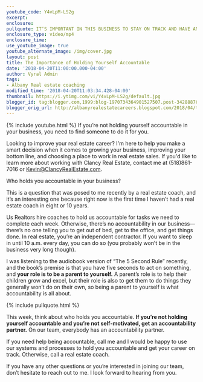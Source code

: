 ```yaml
---
youtube_code: Y4vLpM-LS2g
excerpt:
enclosure:
pullquote: IT’S IMPORTANT IN THIS BUSINESS TO STAY ON TRACK AND HAVE AN ACCOUNTABILITY PARTNER.
enclosure_type: video/mp4
enclosure_time:
use_youtube_image: true
youtube_alternate_image: /img/cover.jpg
layout: post
title: The Importance of Holding Yourself Accountable
date: '2018-04-20T11:00:00.000-04:00'
author: Vyral Admin
tags:
- Albany Real estate coaching
modified_time: '2018-04-20T11:03:34.428-04:00'
thumbnail: https://i.ytimg.com/vi/Y4vLpM-LS2g/default.jpg
blogger_id: tag:blogger.com,1999:blog-1970734364901527507.post-3428887676730101435
blogger_orig_url: http://albanyrealestatecareers.blogspot.com/2018/04/the-importance-of-accountability-in-our.html
---
```

{% include youtube.html %}
If you’re not holding yourself accountable in your business, you need to find someone to do it for you.

Looking to improve your real estate career? I'm here to help you make a smart decision when it comes to growing your business, improving your bottom line, and choosing a place to work in real estate sales. If you'd like to learn more about working with Clancy Real Estate, contact me at (518)861-7016 or Kevin@ClancyRealEstate.com.

Who holds you accountable in your business?

This is a question that was posed to me recently by a real estate coach, and it’s an interesting one because right now is the first time I haven’t had a real estate coach in eight or 10 years.

Us Realtors hire coaches to hold us accountable for tasks we need to complete each week. Otherwise, there’s no accountability in our business—there’s no one telling you to get out of bed, get to the office, and get things done. In real estate, you’re an independent contractor. If you want to sleep in until 10 a.m. every day, you can do so (you probably won’t be in the business very long though).

I was listening to the audiobook version of “The 5 Second Rule” recently, and the book’s premise is that you have five seconds to act on something, and **your role is to be a parent to yourself.** A parent’s role is to help their children grow and excel, but their role is also to get them to do things they generally won’t do on their own, so being a parent to yourself is what accountability is all about.

{% include pullquote.html %}

This week, think about who holds you accountable. **If you’re not holding yourself accountable and you’re not self-motivated, get an accountability partner.** On our team, everybody has an accountability partner.

If you need help being accountable, call me and I would be happy to use our systems and processes to hold you accountable and get your career on track. Otherwise, call a real estate coach.

If you have any other questions or you’re interested in joining our team, don’t hesitate to reach out to me. I look forward to hearing from you.
